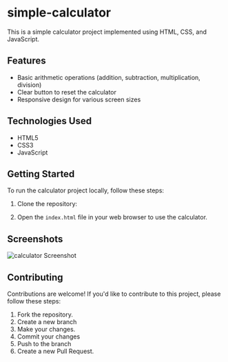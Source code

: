 # simple-calculator

This is a simple calculator project implemented using HTML, CSS, and JavaScript.

## Features

- Basic arithmetic operations (addition, subtraction, multiplication, division)
- Clear button to reset the calculator
- Responsive design for various screen sizes

## Technologies Used

- HTML5
- CSS3
- JavaScript

## Getting Started

To run the calculator project locally, follow these steps:

1. Clone the repository:

2. Open the `index.html` file in your web browser to use the calculator.

## Screenshots

![calculator Screenshot](/sample_output.png)

## Contributing

Contributions are welcome! If you'd like to contribute to this project, please follow these steps:

1. Fork the repository.
2. Create a new branch 
3. Make your changes.
4. Commit your changes 
5. Push to the branch 
6. Create a new Pull Request.
